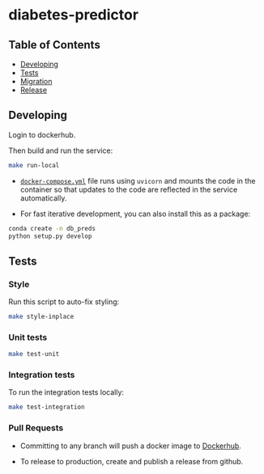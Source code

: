 # diabetes-predictor

## Table of Contents

* [Developing](#developing)
* [Tests](#tests)
* [Migration](#migration)
* [Release](#release)

## Developing

Login to dockerhub.

Then build and run the service:

```bash
make run-local
```

* [`docker-compose.yml`](docker-compose.yml) file runs using `uvicorn` and mounts the code in the container so that updates to the code are reflected in the service automatically.

* For fast iterative development, you can also install this as a package:

```bash
conda create -n db_preds
python setup.py develop
```

## Tests

### Style

Run this script to auto-fix styling:

```bash
make style-inplace
```

### Unit tests
```bash
make test-unit
```
### Integration tests

To run the integration tests locally:

```bash
make test-integration
```
### Pull Requests

* Committing to any branch will push a docker image to [Dockerhub](https://hub.docker.com/repository/docker/darshika/diabetes-predictor/general).

* To release to production, create and publish a release from github.